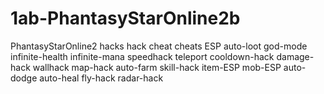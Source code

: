 # 1ab-PhantasyStarOnline2b
PhantasyStarOnline2 hacks hack cheat cheats ESP auto-loot god-mode infinite-health infinite-mana speedhack teleport cooldown-hack damage-hack wallhack map-hack auto-farm skill-hack item-ESP mob-ESP auto-dodge auto-heal fly-hack radar-hack
